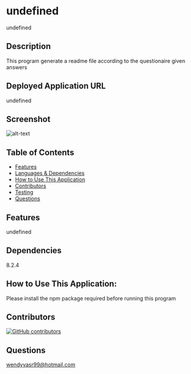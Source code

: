 
# undefined 
undefined
## Description
This program generate a readme file according to the questionaire given answers
## Deployed Application URL
undefined
## Screenshot
![alt-text](undefined)
## Table of Contents
* [Features](#features)
* [Languages & Dependencies](#languagesanddependencies)
* [How to Use This Application](#HowtoUseThisApplication)
* [Contributors](#contributors)
* [Testing](#testing)
* [Questions](#questions)
## Features
undefined
## Dependencies
8.2.4
## How to Use This Application:
Please install the npm package required before running this program
## Contributors
[![GitHub contributors](https://img.shields.io/github/1/Naereen/badges.svg)](https://GitHub.com/Naereen/badges/graphs/contributors/)
## Questions
wendyvasr99@hotmail.com
